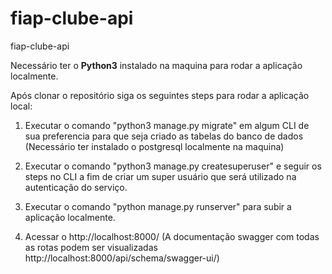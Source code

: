 # fiap-clube-api
 fiap-clube-api

Necessário ter o **Python3** instalado na maquina para rodar a aplicação localmente.

Após clonar o repositório siga os seguintes steps para rodar a aplicação local:

1) Executar o comando "python3 manage.py migrate" em algum CLI de sua preferencia para que seja criado as tabelas do banco de dados (Necessário ter instalado o postgresql localmente na maquina)

2) Executar o comando "python3 manage.py createsuperuser" e seguir os steps no CLI a fim de criar um super usuário que será utilizado na autenticação do serviço.

3) Executar o comando "python manage.py runserver" para subir a aplicação localmente.

4) Acessar o http://localhost:8000/ (A documentação swagger com todas as rotas podem ser visualizadas http://localhost:8000/api/schema/swagger-ui/)

